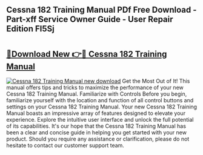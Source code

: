 ## Cessna 182 Training Manual PDf Free Download - Part-xff Service Owner Guide - User Repair Edition FI5Sj

# <h2><a href="http://bc33133.oget.top/?id=Cessna+182+Training+Manual">🔗Download New 👉🔴 Cessna 182 Training Manual</a></h2>

[![Cessna 182 Training Manual new download](https://i.imgur.com/5g1atiW.png)](http://bc33133.oget.top/?id=Cessna+182+Training+Manual)
Get the Most Out of It! This manual offers tips and tricks to maximize the performance of your new Cessna 182 Training Manual. Familiarize with Controls Before you begin, familiarize yourself with the location and function of all control buttons and settings on your Cessna 182 Training Manual. Your new Cessna 182 Training Manual boasts an impressive array of features designed to elevate your experience. Explore the intuitive user interface and unlock the full potential of its capabilities. It's our hope that the Cessna 182 Training Manual has been a clear and concise guide in helping you get started with your new product. Should you require any assistance or clarification, please do not hesitate to contact our customer support team.
